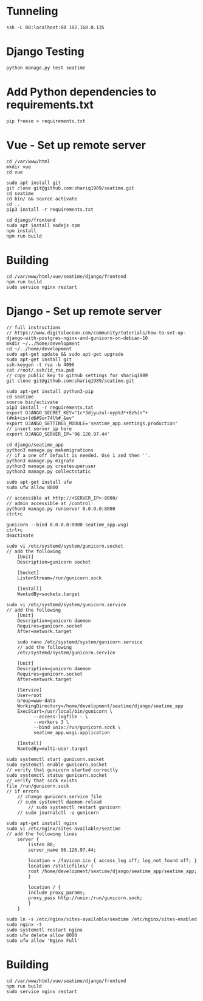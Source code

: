 # Tunneling
	ssh -L 80:localhost:80 192.168.0.135
# Django Testing
	python manage.py test seatime
# Add Python dependencies to requirements.txt
	pip freeze > requirements.txt	
# Vue - Set up remote server
	cd /var/www/html
	mkdir vue
	cd vue

	sudo apt install git
	git clone git@github.com:shariq1989/seatime.git	
	cd seatime
	cd bin/ && source activate
	cd ..
	pip3 install -r requirements.txt

	cd django/frontend
	sudo apt install nodejs npm
	npm install
	npm run build
	
# Building
	cd /var/www/html/vue/seatime/django/frontend
	npm run build
	sudo service nginx restart

# Django - Set up remote server
	// full instructions
	// https://www.digitalocean.com/community/tutorials/how-to-set-up-django-with-postgres-nginx-and-gunicorn-on-debian-10
	mkdir ~/../home/development
	cd ~/../home/development
	sudo apt-get update && sudo apt-get upgrade
	sudo apt-get install git
	ssh-keygen -t rsa -b 4096
	cat /root/.ssh/id_rsa.pub
	// copy public key to github settings for shariq1989
	git clone git@github.com:shariq1989/seatime.git
	
	sudo apt-get install python3-pip
	cd seatime
	source bin/activate
	pip3 install -r requirements.txt
	export DJANGO_SECRET_KEY="1c*3djyuzul-oyp%3*+8z%(n^+(#nk+cs+)d6#9u+74l%#_&ev"	
	export DJANGO_SETTINGS_MODULE='seatime_app.settings.production'
	// insert server_ip here
	export DJANGO_SERVER_IP='96.126.97.44'
	
	cd django/seatime_app
	python3 manage.py makemigrations
	// if a one off default is needed. Use 1 and then ''.
	python3 manage.py migrate
	python3 manage.py createsuperuser
	python3 manage.py collectstatic
	
	sudo apt-get install ufw
	sudo ufw allow 8000
	
	// accessible at http://<SERVER_IP>:8000/
	// admin accessible at /control
	python3 manage.py runserver 0.0.0.0:8000
	ctrl+c
	
	gunicorn --bind 0.0.0.0:8000 seatime_app.wsgi
	ctrl+c
	deactivate
	
	sudo vi /etc/systemd/system/gunicorn.socket
	// add the following
		[Unit]
		Description=gunicorn socket

		[Socket]
		ListenStream=/run/gunicorn.sock

		[Install]
		WantedBy=sockets.target
	
	sudo vi /etc/systemd/system/gunicorn.service
	// add the following
		[Unit]
		Description=gunicorn daemon
		Requires=gunicorn.socket
		After=network.target

		sudo nano /etc/systemd/system/gunicorn.service
		// add the following
		/etc/systemd/system/gunicorn.service

		[Unit]
		Description=gunicorn daemon
		Requires=gunicorn.socket
		After=network.target

		[Service]
		User=root
		Group=www-data
		WorkingDirectory=/home/development/seatime/django/seatime_app
		ExecStart=/usr/local/bin/gunicorn \
			  --access-logfile - \
			  --workers 3 \
			  --bind unix:/run/gunicorn.sock \
			  seatime_app.wsgi:application

		[Install]
		WantedBy=multi-user.target

	sudo systemctl start gunicorn.socket
	sudo systemctl enable gunicorn.socket
	// verify that gunicorn started correctly
	sudo systemctl status gunicorn.socket
	// verify that sock exists
	file /run/gunicorn.sock
	// if errors
		// change gunicorn.service file
		// sudo systemctl daemon-reload
    		// sudo systemctl restart gunicorn
		// sudo journalctl -u gunicorn
	
	sudo apt-get install nginx
	sudo vi /etc/nginx/sites-available/seatime
	// add the following lines
		server {
		    listen 80;
		    server_name 96.126.97.44;

		    location = /favicon.ico { access_log off; log_not_found off; }
		    location /staticfiles/ {
			root /home/development/seatime/django/seatime_app/seatime_app;
		    }

		    location / {
			include proxy_params;
			proxy_pass http://unix:/run/gunicorn.sock;
		    }
		}
	
	sudo ln -s /etc/nginx/sites-available/seatime /etc/nginx/sites-enabled	
	sudo nginx -t
	sudo systemctl restart nginx
	sudo ufw delete allow 8000
	sudo ufw allow 'Nginx Full'

# Building
	cd /var/www/html/vue/seatime/django/frontend
	npm run build
	sudo service nginx restart
